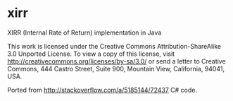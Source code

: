 xirr
====

XIRR (Internal Rate of Return) implementation in Java

This work is licensed under the Creative Commons Attribution-ShareAlike 3.0 
Unported License. To view a copy of this license, visit 
http://creativecommons.org/licenses/by-sa/3.0/ or send a letter to Creative 
Commons, 444 Castro Street, Suite 900, Mountain View, California, 94041, USA.

Ported from http://stackoverflow.com/a/5185144/72437 C# code.